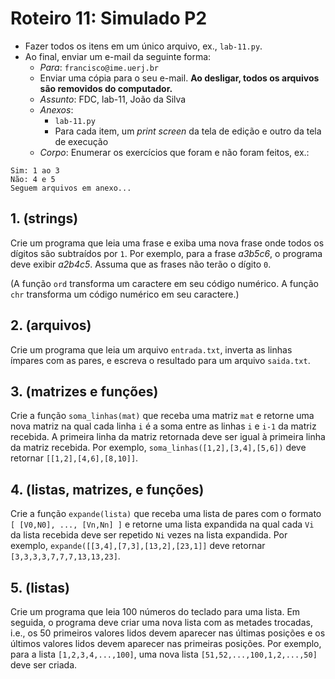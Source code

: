 <meta http-equiv="Content-Type" content="text/html; charset=UTF-8"/></p>        

Roteiro 11: Simulado P2
=======================

- Fazer todos os itens em um único arquivo, ex., `lab-11.py`.
- Ao final, enviar um e-mail da seguinte forma:
    - *Para*: `francisco@ime.uerj.br`
    - Enviar uma cópia para o seu e-mail.
      **Ao desligar, todos os arquivos são removidos do computador.**
    - *Assunto*: FDC, lab-11, João da Silva
    - *Anexos*:
        - `lab-11.py`
        - Para cada item, um *print screen* da tela de edição e outro da tela de execução
    - *Corpo*: Enumerar os exercícios que foram e não foram feitos, ex.:

```
Sim: 1 ao 3
Não: 4 e 5
Seguem arquivos em anexo...
```

## 1. (strings)

Crie um programa que leia uma frase e exiba uma nova frase onde todos os
dígitos são subtraídos por `1`.
Por exemplo, para a frase *a3b5c6*, o programa deve exibir *a2b4c5*.
Assuma que as frases não terão o dígito `0`.

(A função `ord` transforma um caractere em seu código numérico.
 A função `chr` transforma um código numérico em seu caractere.)

## 2. (arquivos)

Crie um programa que leia um arquivo `entrada.txt`, inverta as linhas
ímpares com as pares, e escreva o resultado para um arquivo `saida.txt`.

## 3. (matrizes e funções)

Crie a função `soma_linhas(mat)` que receba uma matriz `mat` e retorne uma nova
matriz na qual cada linha `i` é a soma entre as linhas `i` e `i-1` da matriz
recebida.
A primeira linha da matriz retornada deve ser igual à primeira linha da matriz
recebida.
Por exemplo, `soma_linhas([1,2],[3,4],[5,6])` deve retornar
`[[1,2],[4,6],[8,10]]`.

## 4. (listas, matrizes, e funções)

Crie a função `expande(lista)` que receba uma lista de pares com o formato
`[ [V0,N0], ..., [Vn,Nn] ]` e retorne uma lista expandida na qual cada `Vi` da
lista recebida deve ser repetido `Ni` vezes na lista expandida.
Por exemplo, `expande([[3,4],[7,3],[13,2],[23,1]]` deve retornar
`[3,3,3,3,7,7,7,13,13,23]`.

## 5. (listas)

Crie um programa que leia 100 números do teclado para uma lista.
Em seguida, o programa deve criar uma nova lista com as metades trocadas, i.e.,
os 50 primeiros valores lidos devem aparecer nas últimas posições e os últimos
valores lidos devem aparecer nas primeiras posições.
Por exemplo, para a lista `[1,2,3,4,...,100]`, uma nova lista
`[51,52,...,100,1,2,...,50]` deve ser criada.
